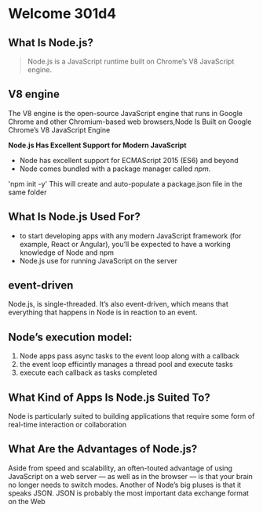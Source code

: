 # Welcome 301d4

## What Is Node.js?

> Node.js is a JavaScript runtime built on Chrome’s V8 JavaScript engine.

## V8 engine 
The V8 engine is the open-source JavaScript engine that runs in Google Chrome and other Chromium-based web browsers,Node Is Built on Google Chrome’s V8 JavaScript Engine

**Node.js Has Excellent Support for Modern JavaScript**
*  Node has excellent support for ECMAScript 2015 (ES6) and beyond
* Node comes bundled with a package manager called *npm*.

'npm init -y'
This will create and auto-populate a package.json file in the same folder

## What Is Node.js Used For?
* to start developing apps with any modern JavaScript framework (for example, React or Angular), you’ll be expected to have a working knowledge of Node and npm
* Node.js use for running JavaScript on the server

## event-driven
Node.js, is single-threaded. It’s also event-driven, which means that everything that happens in Node is in reaction to an event.

## Node’s execution model:
1. Node apps pass async tasks to the event loop along with a callback
2. the event loop efficintly manages a thread pool and execute tasks 
3. execute each callback as tasks completed

## What Kind of Apps Is Node.js Suited To?
Node is particularly suited to building applications that require some form of real-time interaction or collaboration 

## What Are the Advantages of Node.js?
Aside from speed and scalability, an often-touted advantage of using JavaScript on a web server — as well as in the browser — is that your brain no longer needs to switch modes.
Another of Node’s big pluses is that it speaks JSON. JSON is probably the most important data exchange format on the Web